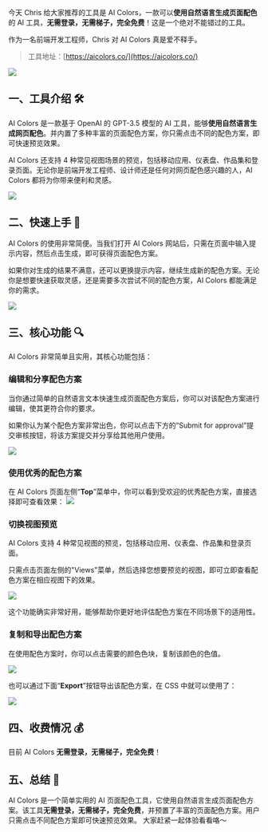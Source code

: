 今天 Chris 给大家推荐的工具是 AI Colors，一款可以**使用自然语言生成页面配色**的 AI 工具，**无需登录，无需梯子，完全免费**！这是一个绝对不能错过的工具。

作为一名前端开发工程师，Chris 对 AI Colors 真是爱不释手。

> 工具地址：[https://aicolors.co/](https://aicolors.co/)

![](https://files.mdnice.com/user/5763/bc1d64f7-6a98-4f87-b19f-c4dab43d9317.png)

## 一、工具介绍 🛠️

AI Colors 是一款基于 OpenAI 的 GPT-3.5 模型的 AI 工具，能够**使用自然语言生成网页配色**。并内置了多种丰富的页面配色方案，你只需点击不同的配色方案，即可快速预览效果。

AI Colors 还支持 4 种常见视图场景的预览，包括移动应用、仪表盘、作品集和登录页面。无论你是前端开发工程师、设计师还是任何对网页配色感兴趣的人，AI Colors 都将为你带来便利和灵感。

![](https://files.mdnice.com/user/5763/17f2035e-971a-48c9-ab7c-6594fc0bbd08.png)

## 二、快速上手 🚀

AI Colors 的使用非常简便。当我们打开 AI Colors 网站后，只需在页面中输入提示内容，然后点击生成，即可获得页面配色方案。

如果你对生成的结果不满意，还可以更换提示内容，继续生成新的配色方案。无论你是想要快速获取灵感，还是需要多次尝试不同的配色方案，AI Colors 都能满足你的需求。

![](https://files.mdnice.com/user/5763/c08d0e6b-d9da-47cb-90ba-12f38400c658.png)

## 三、核心功能 🔍

AI Colors 非常简单且实用，其核心功能包括：

### 编辑和分享配色方案

当你通过简单的自然语言文本快速生成页面配色方案后，你可以对该配色方案进行编辑，使其更符合你的要求。

如果你认为某个配色方案非常出色，你可以点击下方的“Submit for approval”提交审核按钮，将该方案提交并分享给其他用户使用。

![](https://files.mdnice.com/user/5763/d98cf329-364d-47c2-b533-a8028d45c34c.png)

### 使用优秀的配色方案

在 AI Colors 页面左侧“**Top**”菜单中，你可以看到受欢迎的优秀配色方案，直接选择即可查看效果：
![](https://files.mdnice.com/user/5763/8921b810-0856-4759-9463-c217a9bf5257.png)

### 切换视图预览

AI Colors 支持 4 种常见视图的预览，包括移动应用、仪表盘、作品集和登录页面。

只需点击页面左侧的"Views"菜单，然后选择您想要预览的视图，即可立即查看配色方案在相应视图下的效果。

![](https://files.mdnice.com/user/5763/f22cee4e-f957-46df-9f63-79c1acbd0376.png)

这个功能确实非常好用，能够帮助你更好地评估配色方案在不同场景下的适用性。

### 复制和导出配色方案

在使用配色方案时，你可以点击需要的颜色色块，复制该颜色的色值。

![](https://files.mdnice.com/user/5763/8991762f-eb64-49ad-867a-b623b0856fff.png)

也可以通过下面“**Export**”按钮导出该配色方案，在 CSS 中就可以使用了：

![](https://files.mdnice.com/user/5763/5051289e-325f-4872-bfc0-e32ad5ac528a.png)

## 四、收费情况 💰

目前 AI Colors **无需登录，无需梯子，完全免费**！

## 五、总结 📝

AI Colors 是一个简单实用的 AI 页面配色工具，它使用自然语言生成页面配色方案。该工具**无需登录，无需梯子，完全免费**，并预置了丰富的页面配色方案。用户只需点击不同配色方案即可快速预览效果。
大家赶紧一起体验看看咯～
